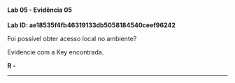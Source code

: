 
#### Lab 05 - Evidência 05

**Lab ID:  ae18535f4fb46319133db5058184540ceef96242**


Foi possível obter acesso local no ambiente?  
  
Evidencie com a Key encontrada.

**R -**

---
